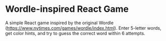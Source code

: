 # Wordle-inspired React Game

A simple React game inspired by the original Wordle (https://www.nytimes.com/games/wordle/index.html). Enter 5-letter words, get color hints, and try to guess the correct word within 6 attempts.
